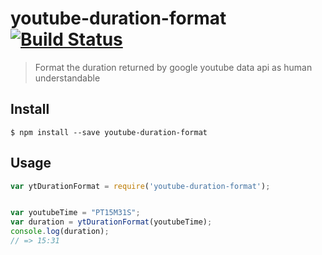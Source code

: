 # youtube-duration-format [![Build Status](https://travis-ci.org/nil1511/youtube-time-format.svg?branch=master)](https://travis-ci.org/nil1511/youtube-time-format)
> Format the duration returned by google youtube data api as human understandable

## Install

```
$ npm install --save youtube-duration-format
```

## Usage

```js
var ytDurationFormat = require('youtube-duration-format');


var youtubeTime = "PT15M31S";
var duration = ytDurationFormat(youtubeTime);
console.log(duration);
// => 15:31
```
